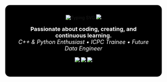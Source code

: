 <div align="center" style="background-color:#000000; padding: 30px; border-radius: 15px;">

  <!-- اسمك بخط أبيض متحرك -->
  <img src="https://readme-typing-svg.demolab.com?font=Fira+Code&size=42&pause=1000&color=FFFFFF&center=true&vCenter=true&width=800&height=70&lines=ZEYAD+MAHMOUD" alt="Typing SVG" />

  <!-- خط فاصل أنيق -->
  <img src="https://capsule-render.vercel.app/api?type=soft&color=0:000000,100:1f1f1f&height=100&section=footer" />

  <!-- وصف صغير تحتي بسيط -->
  <p align="center" style="color:white; font-size: 18px;">
    <strong>Passionate about coding, creating, and continuous learning.</strong><br>
    <em>C++ & Python Enthusiast • ICPC Trainee • Future Data Engineer</em>
  </p>

  <!-- شارات تقنية بلون مناسب -->
  <p align="center">
    <img src="https://img.shields.io/badge/C%2B%2B-000000?style=for-the-badge&logo=c%2B%2B&logoColor=white" />
    <img src="https://img.shields.io/badge/Python-000000?style=for-the-badge&logo=python&logoColor=white" />
    <img src="https://img.shields.io/badge/GitHub-000000?style=for-the-badge&logo=github&logoColor=white" />
  </p>

</div>
